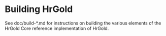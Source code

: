 Building HrGold
=============

See doc/build-*.md for instructions on building the various
elements of the HrGold Core reference implementation of HrGold.
